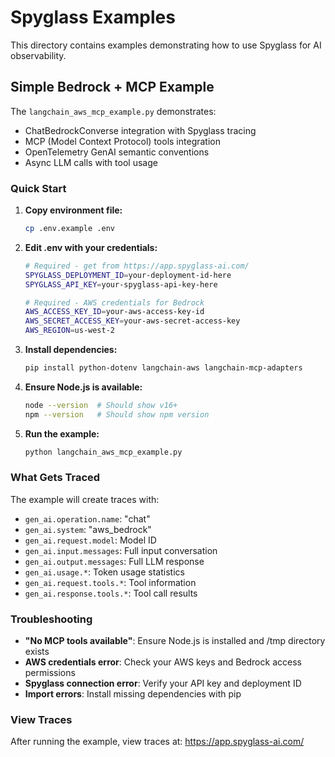 # Spyglass Examples

This directory contains examples demonstrating how to use Spyglass for AI observability.

## Simple Bedrock + MCP Example

The `langchain_aws_mcp_example.py` demonstrates:
- ChatBedrockConverse integration with Spyglass tracing
- MCP (Model Context Protocol) tools integration  
- OpenTelemetry GenAI semantic conventions
- Async LLM calls with tool usage

### Quick Start

1. **Copy environment file:**
   ```bash
   cp .env.example .env
   ```

2. **Edit .env with your credentials:**
   ```bash
   # Required - get from https://app.spyglass-ai.com/
   SPYGLASS_DEPLOYMENT_ID=your-deployment-id-here
   SPYGLASS_API_KEY=your-spyglass-api-key-here
   
   # Required - AWS credentials for Bedrock
   AWS_ACCESS_KEY_ID=your-aws-access-key-id
   AWS_SECRET_ACCESS_KEY=your-aws-secret-access-key
   AWS_REGION=us-west-2
   ```

3. **Install dependencies:**
   ```bash
   pip install python-dotenv langchain-aws langchain-mcp-adapters
   ```

4. **Ensure Node.js is available:**
   ```bash
   node --version  # Should show v16+ 
   npm --version   # Should show npm version
   ```

5. **Run the example:**
   ```bash
   python langchain_aws_mcp_example.py
   ```

### What Gets Traced

The example will create traces with:
- `gen_ai.operation.name`: "chat"
- `gen_ai.system`: "aws_bedrock" 
- `gen_ai.request.model`: Model ID
- `gen_ai.input.messages`: Full input conversation
- `gen_ai.output.messages`: Full LLM response
- `gen_ai.usage.*`: Token usage statistics
- `gen_ai.request.tools.*`: Tool information
- `gen_ai.response.tools.*`: Tool call results

### Troubleshooting

- **"No MCP tools available"**: Ensure Node.js is installed and /tmp directory exists
- **AWS credentials error**: Check your AWS keys and Bedrock access permissions  
- **Spyglass connection error**: Verify your API key and deployment ID
- **Import errors**: Install missing dependencies with pip

### View Traces

After running the example, view traces at: https://app.spyglass-ai.com/
